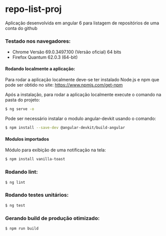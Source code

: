 # repo-list-proj
Aplicação desenvolvida em angular 6 para listagem de repositórios de uma conta do github

### Testado nos navegadores:
  - Chrome Versão 69.0.3497.100 (Versão oficial) 64 bits
  - Firefox Quantum 62.0.3 (64-bit)
  
#### Rodando localmente a aplicação:
Para rodar a aplicação localmente deve-se ter instalado Node.js e npm que pode ser obtido no site:
https://www.npmjs.com/get-npm

Após a instalação, para rodar a aplicação localmente execute o comando na pasta do projeto:
```sh
$ ng serve -o
```

Pode ser necessário instalar o modulo angular-devkit usando o comando:
```sh
$ npm install --save-dev @angular-devkit/build-angular
```

#### Modulos importados
Módulo para exibição de uma notificação na tela:
```sh
$ npm install vanilla-toast
```
### Rodando lint:
```sh
$ ng lint
```
### Rodando testes unitários:
```sh
$ ng test
```

### Gerando build de produção otimizado:
```sh
$ npm run build
```
